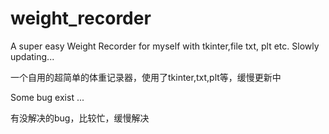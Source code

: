 # weight_recorder
A super easy Weight Recorder for myself with tkinter,file txt, plt etc. Slowly updating...

一个自用的超简单的体重记录器，使用了tkinter,txt,plt等，缓慢更新中

Some bug exist ...

有没解决的bug，比较忙，缓慢解决

